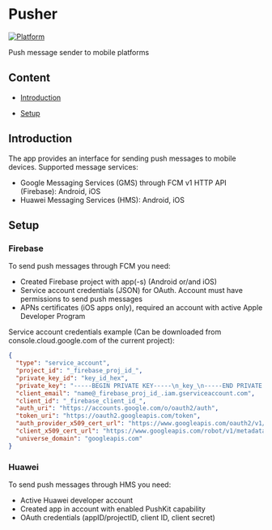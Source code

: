 # Pusher

[![Platform](https://img.shields.io/badge/Platforms-Android%20%7C%20Linux%20%7C%20Windows-4E4E4E.svg?colorA=28a745)](#Setup)

Push message sender to mobile platforms

## Content

- [Introduction](#Introduction)

- [Setup](#Setup)

## Introduction

The app provides an interface for sending push messages to mobile devices. Supported message services:

- Google Messaging Services (GMS) through FCM v1 HTTP API (Firebase): Android, iOS
- Huawei Messaging Services (HMS): Android, iOS

## Setup

### Firebase

To send push messages through FCM you need:

- Created Firebase project with app(-s) (Android or/and iOS)
- Service account credentials (JSON) for OAuth. Account must have permissions to send push messages
- APNs certificates (iOS apps only), required an account with active Apple Developer Program

Service account credentials example (Can be downloaded from console.cloud.google.com of the current project):

```json
{
  "type": "service_account",
  "project_id": "_firebase_proj_id_",
  "private_key_id": "key_id_hex",
  "private_key": "-----BEGIN PRIVATE KEY-----\n_key_\n-----END PRIVATE KEY-----\n",
  "client_email": "name@_firebase_proj_id_.iam.gserviceaccount.com",
  "client_id": "_firebase_client_id_",
  "auth_uri": "https://accounts.google.com/o/oauth2/auth",
  "token_uri": "https://oauth2.googleapis.com/token",
  "auth_provider_x509_cert_url": "https://www.googleapis.com/oauth2/v1/certs",
  "client_x509_cert_url": "https://www.googleapis.com/robot/v1/metadata/x509/name%40_firebase_proj_id_.iam.gserviceaccount.com",
  "universe_domain": "googleapis.com"
}
```

### Huawei

To send push messages through HMS you need:

- Active Huawei developer account
- Created app in account with enabled PushKit capability
- OAuth credentials (appID/projectID, client ID, client secret)